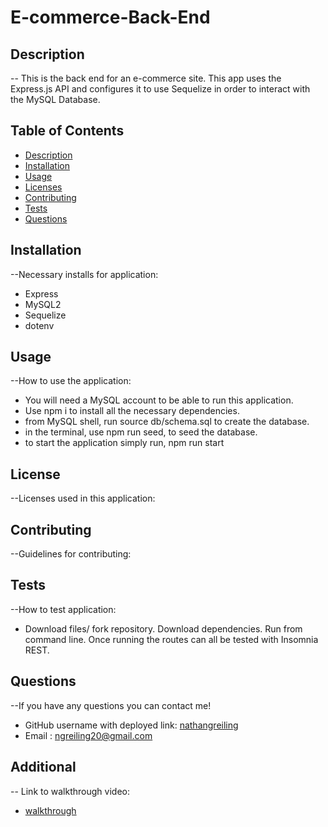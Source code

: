 # E-commerce-Back-End
## Description
  -- This is the back end for an e-commerce site. This app uses the Express.js API and configures it to use Sequelize in order to interact with the MySQL Database.
  ## Table of Contents
  - [Description](#description)
  - [Installation](#installation)
  - [Usage](#usage)
  - [Licenses](#license)
  - [Contributing](#contributing)
  - [Tests](#tests)
  - [Questions](#questions)

  ## Installation
  --Necessary installs for application:
  - Express
  - MySQL2
  - Sequelize
  - dotenv

  ## Usage
  --How to use the application:
  - You will need a MySQL account to be able to run this application.
  - Use npm i to install all the necessary dependencies.
  - from MySQL shell, run source db/schema.sql to create the database.
  - in the terminal, use npm run seed, to seed the database.
  - to start the application simply run, npm run start

  ## License
  --Licenses used in this application:

  ## Contributing
  --Guidelines for contributing:

  ## Tests
  --How to test application:
  - Download files/ fork repository. Download dependencies. Run from command line. Once running the routes can all be tested with Insomnia REST.
  
  ## Questions
  --If you have any questions you can contact me!

  - GitHub username with deployed link: [nathangreiling](https://github.com/nathangreiling)
  - Email : ngreiling20@gmail.com

  ## Additional 
  -- Link to walkthrough video:
  - [walkthrough](https://drive.google.com/file/d/14p2HQwWOXxAPj_NEHh7r6Elagfqo41Z1/view)

